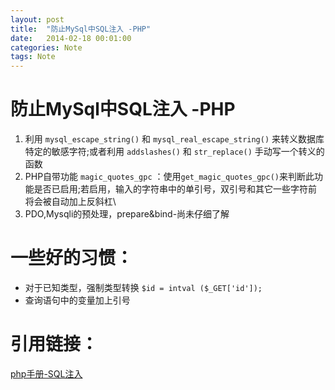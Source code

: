 ```yaml
---
layout: post
title:  "防止MySql中SQL注入 -PHP"
date:   2014-02-18 00:01:00
categories: Note
tags: Note
---
```


防止MySql中SQL注入 -PHP
===========================

1. 利用 `mysql_escape_string()` 和 `mysql_real_escape_string()` 来转义数据库特定的敏感字符;或者利用 `addslashes()` 和 `str_replace()` 手动写一个转义的函数
2. PHP自带功能 `magic_quotes_gpc` ：使用`get_magic_quotes_gpc()`来判断此功能是否已启用;若启用，输入的字符串中的单引号，双引号和其它一些字符前将会被自动加上反斜杠\
3. PDO,Mysqli的预处理，prepare&bind-尚未仔细了解

一些好的习惯：
============================
- 对于已知类型，强制类型转换 `$id = intval ($_GET['id']);`
- 查询语句中的变量加上引号

引用链接：
=================
[php手册-SQL注入](http://www.php.net/manual/zh/security.database.sql-injection.php)